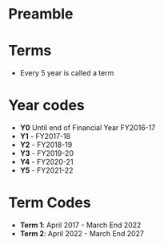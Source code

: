 # Preamble


# Terms
- Every 5 year is called a term


# Year codes
- **Y0** Until end of Financial Year FY2016-17
- **Y1** - FY2017-18
- **Y2** - FY2018-19
- **Y3** - FY2019-20
- **Y4** - FY2020-21
- **Y5** - FY2021-22


# Term Codes
- **Term 1**: April 2017 - March End 2022
- **Term 2**: April 2022 - March End 2027
